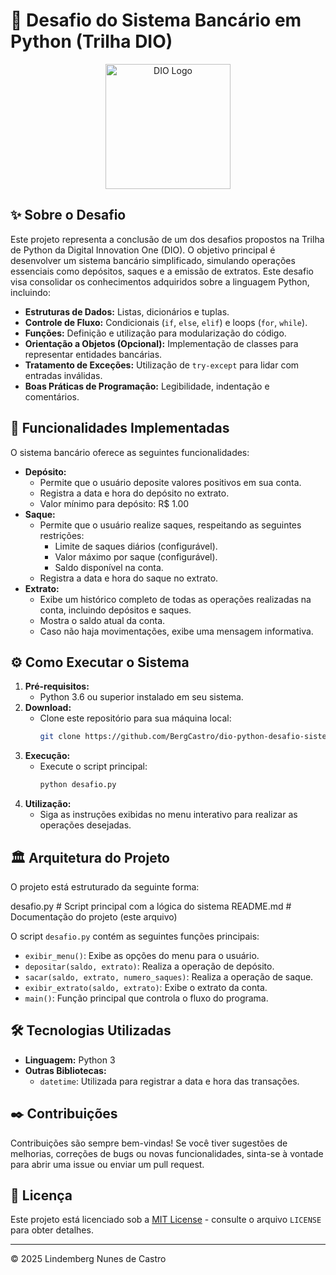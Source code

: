 # 🏦 Desafio do Sistema Bancário em Python (Trilha DIO)

<p align="center">
  <img src="https://hermes.digitalinnovation.one/assets/diome/logo-minimized.png" alt="DIO Logo" width="200">
</p>

## ✨ Sobre o Desafio

Este projeto representa a conclusão de um dos desafios propostos na Trilha de Python da Digital Innovation One (DIO). O objetivo principal é desenvolver um sistema bancário simplificado, simulando operações essenciais como depósitos, saques e a emissão de extratos. Este desafio visa consolidar os conhecimentos adquiridos sobre a linguagem Python, incluindo:

*   **Estruturas de Dados:** Listas, dicionários e tuplas.
*   **Controle de Fluxo:** Condicionais (`if`, `else`, `elif`) e loops (`for`, `while`).
*   **Funções:** Definição e utilização para modularização do código.
*   **Orientação a Objetos (Opcional):** Implementação de classes para representar entidades bancárias.
*   **Tratamento de Exceções:** Utilização de `try-except` para lidar com entradas inválidas.
*   **Boas Práticas de Programação:** Legibilidade, indentação e comentários.

## 🚀 Funcionalidades Implementadas

O sistema bancário oferece as seguintes funcionalidades:

*   **Depósito:**
    *   Permite que o usuário deposite valores positivos em sua conta.
    *   Registra a data e hora do depósito no extrato.
    *   Valor mínimo para depósito: R$ 1.00
*   **Saque:**
    *   Permite que o usuário realize saques, respeitando as seguintes restrições:
        *   Limite de saques diários (configurável).
        *   Valor máximo por saque (configurável).
        *   Saldo disponível na conta.
    *   Registra a data e hora do saque no extrato.
*   **Extrato:**
    *   Exibe um histórico completo de todas as operações realizadas na conta, incluindo depósitos e saques.
    *   Mostra o saldo atual da conta.
    *   Caso não haja movimentações, exibe uma mensagem informativa.

## ⚙️ Como Executar o Sistema

1.  **Pré-requisitos:**
    *   Python 3.6 ou superior instalado em seu sistema.
2.  **Download:**
    *   Clone este repositório para sua máquina local:
        ```bash
        git clone https://github.com/BergCastro/dio-python-desafio-sistema-bancario.git
        ```
3.  **Execução:**
    *   Execute o script principal:
        ```bash
        python desafio.py
        ```
4.  **Utilização:**
    *   Siga as instruções exibidas no menu interativo para realizar as operações desejadas.

## 🏛️ Arquitetura do Projeto

O projeto está estruturado da seguinte forma:

desafio.py # Script principal com a lógica do sistema README.md # Documentação do projeto (este arquivo)


O script `desafio.py` contém as seguintes funções principais:

*   `exibir_menu()`: Exibe as opções do menu para o usuário.
*   `depositar(saldo, extrato)`: Realiza a operação de depósito.
*   `sacar(saldo, extrato, numero_saques)`: Realiza a operação de saque.
*   `exibir_extrato(saldo, extrato)`: Exibe o extrato da conta.
*   `main()`: Função principal que controla o fluxo do programa.

## 🛠️ Tecnologias Utilizadas

*   **Linguagem:** Python 3
*   **Outras Bibliotecas:**
    *   `datetime`: Utilizada para registrar a data e hora das transações.

## ✒️ Contribuições

Contribuições são sempre bem-vindas! Se você tiver sugestões de melhorias, correções de bugs ou novas funcionalidades, sinta-se à vontade para abrir uma issue ou enviar um pull request.

## 📝 Licença

Este projeto está licenciado sob a [MIT License](LICENSE) - consulte o arquivo `LICENSE` para obter detalhes.

---

© 2025 Lindemberg Nunes de Castro